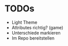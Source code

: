 # TODOs

- Light Theme
- Attributes richtig? (game)
- Unterschiede markieren
- Im Repo bereitstellen

